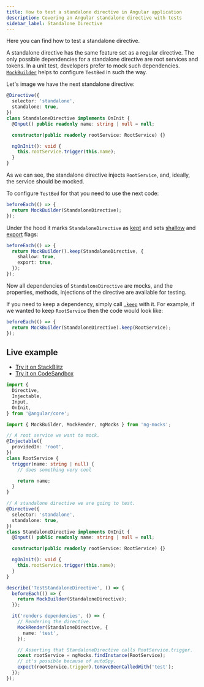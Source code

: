 ```yaml
---
title: How to test a standalone directive in Angular application
description: Covering an Angular standalone directive with tests
sidebar_label: Standalone Directive
---
```


Here you can find how to test a standalone directive.

A standalone directive has the same feature set as a regular directive.
The only possible dependencies for a standalone directive are root services and tokens. 
In a unit test, developers prefer to mock such dependencies.
[`MockBuilder`](../api/MockBuilder.md#shallow-flag) helps to configure `TestBed` in such the way.

Let's image we have the next standalone directive:

```ts
@Directive({
  selector: 'standalone',
  standalone: true,
})
class StandaloneDirective implements OnInit {
  @Input() public readonly name: string | null = null;

  constructor(public readonly rootService: RootService) {}

  ngOnInit(): void {
    this.rootService.trigger(this.name);
  }
}
```

As we can see, the standalone directive injects `RootService`, and, ideally, the service should be mocked.

To configure `TestBed` for that you need to use the next code:

```ts
beforeEach(() => {
  return MockBuilder(StandaloneDirective);
});
```

Under the hood it marks `StandaloneDirective` as [kept](../api/MockBuilder.md#keep)
and sets [shallow](../api/MockBuilder.md#shallow-flag) and [export](../api/MockBuilder.md#export-flag) flags:

```ts
beforeEach(() => {
  return MockBuilder().keep(StandaloneDirective, {
    shallow: true,
    export: true,
  });
});
```

Now all dependencies of `StandaloneDirective` are mocks,
and the properties, methods, injections of the directive are available for testing.

If you need to keep a dependency, simply call [`.keep`](../api/MockBuilder.md#keep) with it.
For example, if we wanted to keep `RootService` then the code would look like:

```ts
beforeEach(() => {
  return MockBuilder(StandaloneDirective).keep(RootService);
});
```

## Live example

- [Try it on StackBlitz](https://stackblitz.com/github/help-me-mom/ng-mocks-sandbox/tree/tests?file=src/examples/TestStandaloneDirective/test.spec.ts&initialpath=%3Fspec%3DTestStandaloneDirective)
- [Try it on CodeSandbox](https://codesandbox.io/s/github/help-me-mom/ng-mocks-sandbox/tree/tests?file=/src/examples/TestStandaloneDirective/test.spec.ts&initialpath=%3Fspec%3DTestStandaloneDirective)

```ts title="https://github.com/help-me-mom/ng-mocks/tree/master/examples/TestStandaloneDirective/test.spec.ts"
import {
  Directive,
  Injectable,
  Input,
  OnInit,
} from '@angular/core';

import { MockBuilder, MockRender, ngMocks } from 'ng-mocks';

// A root service we want to mock.
@Injectable({
  providedIn: 'root',
})
class RootService {
  trigger(name: string | null) {
    // does something very cool

    return name;
  }
}

// A standalone directive we are going to test.
@Directive({
  selector: 'standalone',
  standalone: true,
})
class StandaloneDirective implements OnInit {
  @Input() public readonly name: string | null = null;

  constructor(public readonly rootService: RootService) {}

  ngOnInit(): void {
    this.rootService.trigger(this.name);
  }
}

describe('TestStandaloneDirective', () => {
  beforeEach(() => {
    return MockBuilder(StandaloneDirective);
  });

  it('renders dependencies', () => {
    // Rendering the directive.
    MockRender(StandaloneDirective, {
      name: 'test',
    });

    // Asserting that StandaloneDirective calls RootService.trigger.
    const rootService = ngMocks.findInstance(RootService);
    // it's possible because of autoSpy.
    expect(rootService.trigger).toHaveBeenCalledWith('test');
  });
});
```
